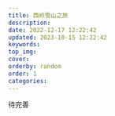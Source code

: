 ```yaml
---
title: 西岭雪山之旅
description: 
date: 2022-12-17 12:22:42
updated: 2023-10-15 12:22:42
keywords: 
top_img: 
cover: 
orderby: random
order: 1
categories:
---
```



待完善
